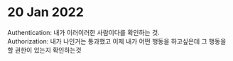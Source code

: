 # 20 Jan 2022   
   
Authentication: 내가 이러이러한 사람이다를 확인하는 것.   
Authorization: 내가 나인거는 통과했고 이제 내가 어떤 행동을 하고싶은데 그 행동을 할 권한이 있는지 확인하는것